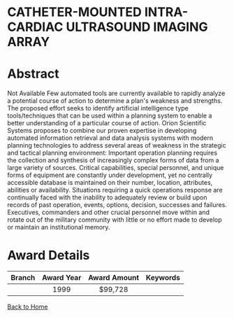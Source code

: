 
CATHETER-MOUNTED INTRA-CARDIAC ULTRASOUND IMAGING ARRAY
=======================================================

# Abstract


Not Available  Few automated tools are currently available to rapidly analyze a potential course of action to determine a plan's weakness and strengths.  The proposed effort seeks to identify artificial intelligence type tools/techniques that can be used within a planning system to enable a better understanding of a particular course of action.  Orion Scientific Systems proposes to combine our proven expertise in developing automated information retrieval and data analysis systems with modern planning technologies to address several areas of weakness in the strategic and tactical planning environment: Important operation planning requires the collection and synthesis of increasingly complex forms of data from a large variety of sources.  Critical capabilities, special personnel, and unique forms of equipment are constantly under development, yet no centrally accessible database is maintained on their number, location, attributes, abilities or availability. Situations requiring a quick operations response are continually faced with the inability to adequately review or build upon records of past operation, events, options, decision, successes and failures.  Executives, commanders and other crucial personnel move within and rotate out of the military community with little or no effort made to develop or maintain an institutional memory.  

# Award Details

|Branch|Award Year|Award Amount|Keywords|
| :---: | :---: | :---: | :---: |
||1999|$99,728||
  
  


[Back to Home](https://github.com/chrischow/dod_sbir_awards/Reports/JT/#595)